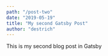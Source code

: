 ```yaml
---
path: "/post-two"
date: "2019-05-19"
title: "My second Gatsby Post"
author: "destrich"
---
```


This is my second blog post in Gatsby